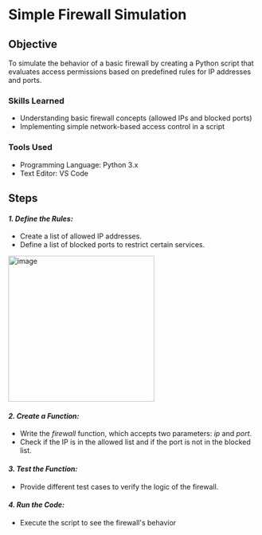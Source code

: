 # Simple Firewall Simulation

## Objective
To simulate the behavior of a basic firewall by creating a Python script that evaluates access permissions based on predefined rules for IP addresses and ports.

### Skills Learned

- Understanding basic firewall concepts (allowed IPs and blocked ports)
- Implementing simple network-based access control in a script

### Tools Used

- Programming Language: Python 3.x
- Text Editor: VS Code


## Steps
#### *1. Define the Rules:*

- Create a list of allowed IP addresses.
- Define a list of blocked ports to restrict certain services.
<img width="293" alt="image" src="https://github.com/user-attachments/assets/318ae3c5-2229-48e3-90a9-c27760d982ac">


#### *2. Create a Function:*

- Write the *firewall* function, which accepts two parameters: *ip* and *port*.
- Check if the IP is in the allowed list and if the port is not in the blocked list.

#### *3. Test the Function:*

- Provide different test cases to verify the logic of the firewall.

#### *4. Run the Code:*

- Execute the script to see the firewall's behavior


